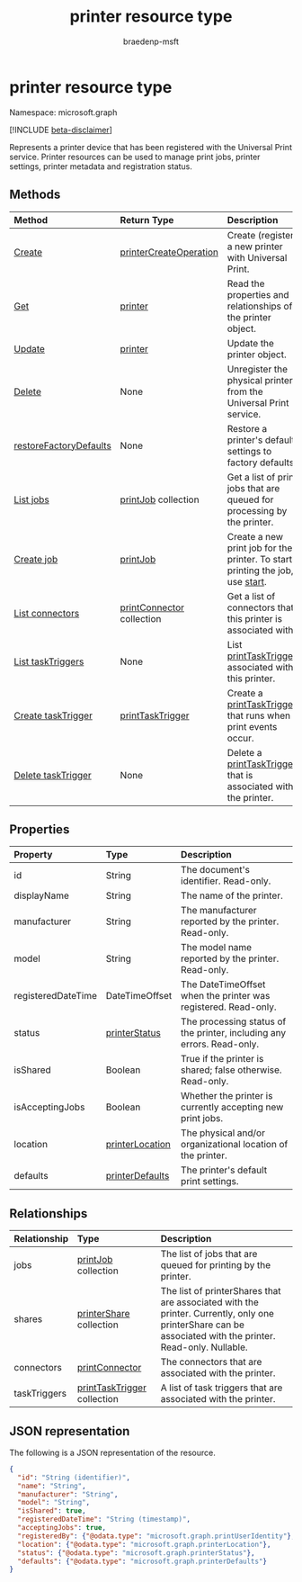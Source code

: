 ﻿---
title: printer resource type
description: Represents a physical printer device that has been registered with the Universal Print service. Printer resources can be used to manage print jobs, printer settings, printer metadata and registration status.
author: braedenp-msft
localization_priority: Normal
ms.prod: universal-print
doc_type: resourcePageType
---

# printer resource type

Namespace: microsoft.graph

[!INCLUDE [beta-disclaimer](../../includes/beta-disclaimer.md)]

Represents a printer device that has been registered with the Universal Print service. Printer resources can be used to manage print jobs, printer settings, printer metadata and registration status.

## Methods

| Method                                                             | Return Type                                         | Description                                                                                               |
| :----------------------------------------------------------------- | :-------------------------------------------------- | :-------------------------------------------------------------------------------------------------------- |
| [Create](../api/printer-create.md)                                 | [printerCreateOperation](printerCreateOperation.md) | Create (register) a new printer with Universal Print.                                                     |
| [Get](../api/printer-get.md)                                       | [printer](printer.md)                               | Read the properties and relationships of the printer object.                                              |
| [Update](../api/printer-update.md)                                 | [printer](printer.md)                               | Update the printer object.                                                                                |
| [Delete](../api/printer-delete.md)                                 | None                                                | Unregister the physical printer from the Universal Print service.                                         |
| [restoreFactoryDefaults](../api/printer-restorefactorydefaults.md) | None                                                | Restore a printer's defaults settings to factory defaults.                                                |
| [List jobs](../api/printer-list-jobs.md)                           | [printJob](printjob.md) collection                  | Get a list of print jobs that are queued for processing by the printer.                                   |
| [Create job](../api/printer-post-jobs.md)                          | [printJob](printjob.md)                             | Create a new print job for the printer. To start printing the job, use [start](../api/printjob-start.md). |
| [List connectors](../api/printer-list-connectors.md)               | [printConnector](printconnector.md) collection      | Get a list of connectors that this printer is associated with.                                            |
| [List taskTriggers](../api/printer-list-tasktriggers.md)           | None                                                | List [printTaskTriggers](printtasktrigger.md) associated with this printer.                               |
| [Create taskTrigger](../api/printer-post-tasktriggers.md)          | [printTaskTrigger](printtasktrigger.md)             | Create a [printTaskTrigger](printtasktrigger.md) that runs when print events occur.                       |
| [Delete taskTrigger](../api/printer-delete-tasktrigger.md)         | None                                                | Delete a [printTaskTrigger](printtasktrigger.md) that is associated with the printer.                     |

## Properties

| Property           | Type                                  | Description                                                            |
| :----------------- | :------------------------------------ | :--------------------------------------------------------------------- |
| id                 | String                                | The document's identifier. Read-only.                                  |
| displayName        | String                                | The name of the printer.                                               |
| manufacturer       | String                                | The manufacturer reported by the printer. Read-only.                   |
| model              | String                                | The model name reported by the printer. Read-only.                     |
| registeredDateTime | DateTimeOffset                        | The DateTimeOffset when the printer was registered. Read-only.         |
| status             | [printerStatus](printerstatus.md)     | The processing status of the printer, including any errors. Read-only. |
| isShared           | Boolean                               | True if the printer is shared; false otherwise. Read-only.             |
| isAcceptingJobs    | Boolean                               | Whether the printer is currently accepting new print jobs.             |
| location           | [printerLocation](printerlocation.md) | The physical and/or organizational location of the printer.            |
| defaults           | [printerDefaults](printerdefaults.md) | The printer's default print settings.                                  |

## Relationships

| Relationship | Type                                               | Description                                                                                                                                               |
| :----------- | :------------------------------------------------- | :-------------------------------------------------------------------------------------------------------------------------------------------------------- |
| jobs         | [printJob](printjob.md) collection                 | The list of jobs that are queued for printing by the printer.                                                                                             |
| shares       | [printerShare](printershare.md) collection         | The list of printerShares that are associated with the printer. Currently, only one printerShare can be associated with the printer. Read-only. Nullable. |
| connectors   | [printConnector](printconnector.md)                | The connectors that are associated with the printer.                                                                                                      |
| taskTriggers | [printTaskTrigger](printtasktrigger.md) collection | A list of task triggers that are associated with the printer.                                                                                             |

## JSON representation

The following is a JSON representation of the resource.

<!-- {
  "blockType": "resource",
  "optionalProperties": [

  ],
  "@odata.type": "microsoft.graph.printer",
  "keyProperty": "id",
  "baseType":"microsoft.graph.entity"
}-->

```json
{
  "id": "String (identifier)",
  "name": "String",
  "manufacturer": "String",
  "model": "String",
  "isShared": true,
  "registeredDateTime": "String (timestamp)",
  "acceptingJobs": true,
  "registeredBy": {"@odata.type": "microsoft.graph.printUserIdentity"},
  "location": {"@odata.type": "microsoft.graph.printerLocation"},
  "status": {"@odata.type": "microsoft.graph.printerStatus"},
  "defaults": {"@odata.type": "microsoft.graph.printerDefaults"}
}
```

<!-- uuid: 8fcb5dbc-d5aa-4681-8e31-b001d5168d79
2015-10-25 14:57:30 UTC -->

<!-- {
  "type": "#page.annotation",
  "description": "printer resource",
  "keywords": "",
  "section": "documentation",
  "tocPath": ""
}-->
